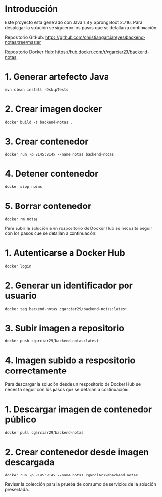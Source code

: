 # Introducción

Este proyecto esta generado con Java 1.8 y Sprong Boot 2.7.16. Para desplegar la solución se siguieron los pasos que se detallan a continuación:

Repositorio GitHub: https://github.com/christiangarciareyes/backend-notas/tree/master

Repositorio Docker Hub: https://hub.docker.com/r/cgarciar29/backend-notas

# 1. Generar artefecto Java

`mvn clean install -DskipTests`

# 2. Crear imagen docker

`docker build -t backend-notas .`

# 3. Crear contenedor

`docker run -p 8145:8145 --name notas backend-notas`

# 4. Detener contenedor

`docker stop notas`

# 5. Borrar contenedor

`docker rm notas`

Para subir la solución a un respositorio de Docker Hub se necesita seguir con los pasos que se detallan a continuación:

# 1. Autenticarse a Docker Hub

`docker login`

# 2. Generar un identificador por usuario

`docker tag backend-notas cgarciar29/backend-notas:latest`

# 3. Subir imagen a repositorio

`docker push cgarciar29/backend-notas:latest`

# 4. Imagen subido a respositorio correctamente

Para descargar la solución desde un respositorio de Docker Hub se necesita seguir con los pasos que se detallan a continuación:

# 1. Descargar imagen de contenedor público

`docker pull cgarciar29/backend-notas`

# 2. Crear contenedor desde imagen descargada

`docker run -p 8145:8145 --name notas cgarciar29/backend-notas`

Revisar la colección para la prueba de consumo de servicios de la solución presentada.
